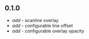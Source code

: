 ## 0.1.0

* _add_ - scanline overlay
* _add_ - configurable line offset
* _add_ - configurable overlay opacity
